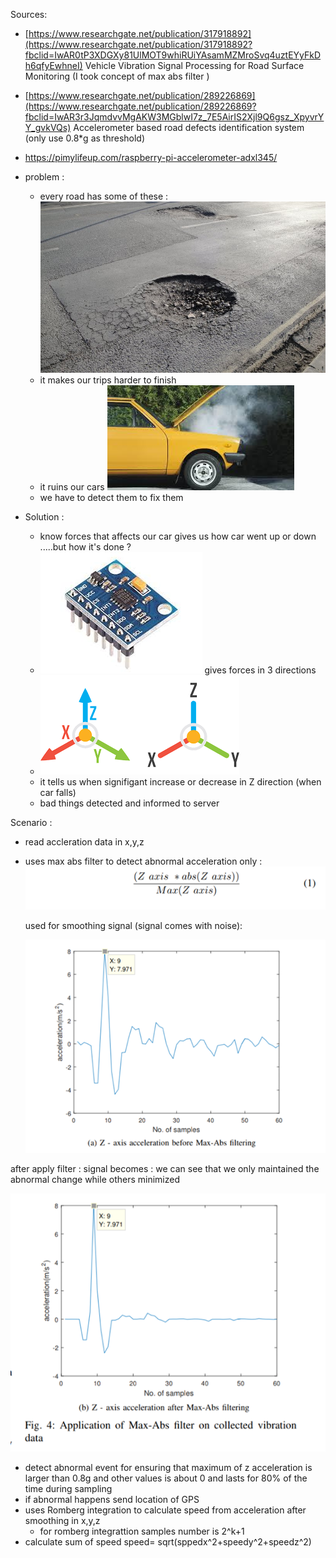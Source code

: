 Sources: 

-  [https://www.researchgate.net/publication/317918892](https://www.researchgate.net/publication/317918892?fbclid=IwAR0tP3XDGXy81UlMOT9whiRUiYAsamMZMroSvq4uztEYyFkDh6qfyEwhneI)
  Vehicle Vibration Signal Processing for Road Surface Monitoring    (I took concept of max abs filter )

- [https://www.researchgate.net/publication/289226869](https://www.researchgate.net/publication/289226869?fbclid=IwAR3r3JqmdvvMgAKW3MGblwI7z_7E5AirIS2Xjl9Q6gsz_XpyvrYY_gvkVQs)
  Accelerometer based road defects identification system (only use 0.8*g as threshold)

- https://pimylifeup.com/raspberry-pi-accelerometer-adxl345/

- problem :
  - every road has some of these : ![poth]( 	pothole.jpg)
  - it makes our trips harder to finish
  - it ruins our cars ![badcar]( 	images.jpeg)
  - we have to detect them to fix them 

- Solution :
  - know forces that affects our car gives us how car went up or down .....but how it's done ?
  - ![acc](index.jpeg)
  gives forces in 3 directions 
  - ![xyz]( 	xyz.png)
  - it tells us when signifigant increase or decrease in Z direction (when car falls)
  - bad things detected and informed to server

Scenario :  

- read accleration data in x,y,z 

- uses max abs filter to detect abnormal acceleration  only  : ![filter](filter.png)

    used for smoothing signal (signal comes with noise):

    ![noisy](noisy.png)

after apply filter : signal becomes : we can see that we only maintained the abnormal change while others minimized  

 ![max](max.png)

- detect abnormal event for ensuring that maximum of z acceleration is larger than 0.8g and other values is about 0 and lasts for 80% of the time during sampling
- if abnormal happens send location of GPS
- uses Romberg integration to calculate speed from acceleration  after smoothing in x,y,z 
  - for romberg integrattion samples number is 2^k+1 
- calculate sum of speed speed= sqrt(sppedx^2+speedy^2+speedz^2)
